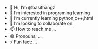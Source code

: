 - 👋 Hi, I’m @basithangz
- 👀 I’m interested in programing learning
- 🌱 I’m currently learning python,c++,html
- 💞️ I’m looking to collaborate on 
- 📫 How to reach me ...
- 😄 Pronouns: ...
- ⚡ Fun fact: ...

<!---
basithangz/basithangz is a ✨ special ✨ repository because its `README.md` (this file) appears on your GitHub profile.
You can click the Preview link to take a look at your changes.
--->
